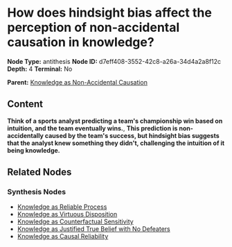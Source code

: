 # How does hindsight bias affect the perception of non-accidental causation in knowledge?

**Node Type:** antithesis
**Node ID:** d7eff408-3552-42c8-a26a-34d4a2a8f12c
**Depth:** 4
**Terminal:** No

**Parent:** [Knowledge as Non-Accidental Causation](knowledge-as-non-accidental-causation-synthesis-e038905b-1835-4397-8a81-d684680e0225.md)

## Content

**Think of a sports analyst predicting a team's championship win based on intuition, and the team eventually wins.**, **This prediction is non-accidentally caused by the team's success, but hindsight bias suggests that the analyst knew something they didn't, challenging the intuition of it being knowledge.**

## Related Nodes

### Synthesis Nodes

- [Knowledge as Reliable Process](knowledge-as-reliable-process-synthesis-53b9d4dd-15d2-4579-bc3e-05eaa6d10986.md)
- [Knowledge as Virtuous Disposition](knowledge-as-virtuous-disposition-synthesis-2463fc79-10e6-4c47-af9f-fb664f38b4ab.md)
- [Knowledge as Counterfactual Sensitivity](knowledge-as-counterfactual-sensitivity-synthesis-44749a5d-c303-4a42-8d72-c0f60735fde4.md)
- [Knowledge as Justified True Belief with No Defeaters](knowledge-as-justified-true-belief-with-no-defeaters-synthesis-78cc5c98-26d5-4072-a2d6-05be1e026764.md)
- [Knowledge as Causal Reliability](knowledge-as-causal-reliability-synthesis-5916948b-701d-4d9b-bd99-98c17927e1fd.md)
